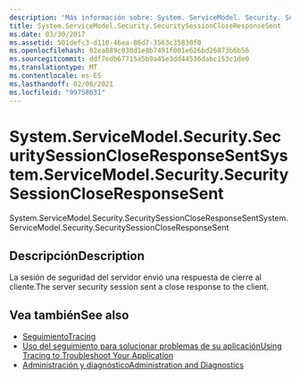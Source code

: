 ```yaml
---
description: 'Más información sobre: System. ServiceModel. Security. SecuritySessionCloseResponseSent'
title: System.ServiceModel.Security.SecuritySessionCloseResponseSent
ms.date: 03/30/2017
ms.assetid: 501defc3-d110-46ea-86d7-3563c35830f0
ms.openlocfilehash: 02ea889c030d1e8b7491f001e626bd26873b6b56
ms.sourcegitcommit: ddf7edb67715a5b9a45e3dd44536dabc153c1de0
ms.translationtype: MT
ms.contentlocale: es-ES
ms.lasthandoff: 02/06/2021
ms.locfileid: "99758631"
---
```

# <a name="systemservicemodelsecuritysecuritysessioncloseresponsesent"></a><span data-ttu-id="0ba42-103">System.ServiceModel.Security.SecuritySessionCloseResponseSent</span><span class="sxs-lookup"><span data-stu-id="0ba42-103">System.ServiceModel.Security.SecuritySessionCloseResponseSent</span></span>

<span data-ttu-id="0ba42-104">System.ServiceModel.Security.SecuritySessionCloseResponseSent</span><span class="sxs-lookup"><span data-stu-id="0ba42-104">System.ServiceModel.Security.SecuritySessionCloseResponseSent</span></span>  
  
## <a name="description"></a><span data-ttu-id="0ba42-105">Descripción</span><span class="sxs-lookup"><span data-stu-id="0ba42-105">Description</span></span>  

 <span data-ttu-id="0ba42-106">La sesión de seguridad del servidor envió una respuesta de cierre al cliente.</span><span class="sxs-lookup"><span data-stu-id="0ba42-106">The server security session sent a close response to the client.</span></span>  
  
## <a name="see-also"></a><span data-ttu-id="0ba42-107">Vea también</span><span class="sxs-lookup"><span data-stu-id="0ba42-107">See also</span></span>

- [<span data-ttu-id="0ba42-108">Seguimiento</span><span class="sxs-lookup"><span data-stu-id="0ba42-108">Tracing</span></span>](index.md)
- [<span data-ttu-id="0ba42-109">Uso del seguimiento para solucionar problemas de su aplicación</span><span class="sxs-lookup"><span data-stu-id="0ba42-109">Using Tracing to Troubleshoot Your Application</span></span>](using-tracing-to-troubleshoot-your-application.md)
- [<span data-ttu-id="0ba42-110">Administración y diagnóstico</span><span class="sxs-lookup"><span data-stu-id="0ba42-110">Administration and Diagnostics</span></span>](../index.md)
